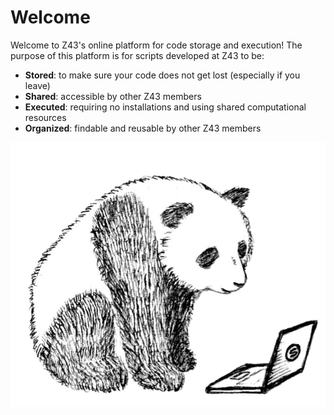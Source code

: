 # Welcome
Welcome to Z43's online platform for code storage and execution! The purpose of this platform is for scripts developed at Z43 to be:
* __Stored__: to make sure your code does not get lost (especially if you leave)
* __Shared__: accessible by other Z43 members
* __Executed__: requiring no installations and using shared computational resources
* __Organized__: findable and reusable by other Z43 members 

![panda](_media/computer_panda.png)